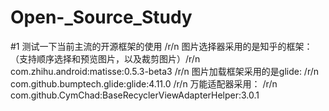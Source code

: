 # Open-_Source_Study
#1 测试一下当前主流的开源框架的使用 /r/n
    图片选择器采用的是知乎的框架：（支持顺序选择和预览图片，以及裁剪图片）/r/n
    com.zhihu.android:matisse:0.5.3-beta3 /r/n
     图片加载框架采用的是glide:  /r/n
    com.github.bumptech.glide:glide:4.11.0  /r/n
    万能适配器采用： /r/n
    com.github.CymChad:BaseRecyclerViewAdapterHelper:3.0.1
